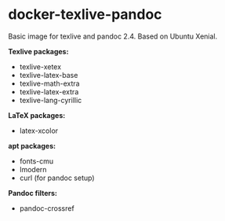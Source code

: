 # docker-texlive-pandoc

Basic image for texlive and pandoc 2.4.
Based on Ubuntu Xenial.

**Texlive packages:**

* texlive-xetex
* texlive-latex-base
* texlive-math-extra
* texlive-latex-extra
* texlive-lang-cyrillic

**LaTeX packages:**

* latex-xcolor

**apt packages:**

* fonts-cmu
* lmodern
* curl (for pandoc setup)

**Pandoc filters:**

* pandoc-crossref
